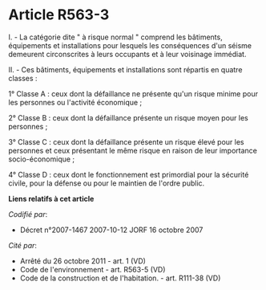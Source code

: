 # Article R563-3

I. - La catégorie dite " à risque normal " comprend les bâtiments, équipements et installations pour lesquels les
conséquences d'un séisme demeurent circonscrites à leurs occupants et à leur voisinage immédiat.

II. - Ces bâtiments, équipements et installations sont répartis en quatre classes :

1° Classe A : ceux dont la défaillance ne présente qu'un risque minime pour les personnes ou l'activité économique ;

2° Classe B : ceux dont la défaillance présente un risque moyen pour les personnes ;

3° Classe C : ceux dont la défaillance présente un risque élevé pour les personnes et ceux présentant le même risque en
raison de leur importance socio-économique ;

4° Classe D : ceux dont le fonctionnement est primordial pour la sécurité civile, pour la défense ou pour le maintien de
l'ordre public.

**Liens relatifs à cet article**

_Codifié par_:

  - Décret n°2007-1467 2007-10-12 JORF 16 octobre 2007

_Cité par_:

  - Arrêté du 26 octobre 2011 - art. 1 (VD)
  - Code de l'environnement - art. R563-5 (VD)
  - Code de la construction et de l'habitation. - art. R111-38 (VD)
